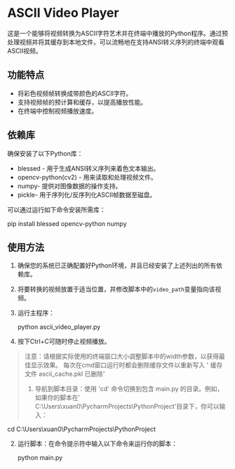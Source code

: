 # ASCII Video Player

这是一个能够将视频转换为ASCII字符艺术并在终端中播放的Python程序。通过预处理视频并将其缓存到本地文件，可以流畅地在支持ANSI转义序列的终端中观看ASCII视频。

## 功能特点
- 将彩色视频帧转换成带颜色的ASCII字符。
- 支持视频帧的预计算和缓存，以提高播放性能。
- 在终端中控制视频播放速度。

## 依赖库
确保安装了以下Python库：
- blessed - 用于生成ANSI转义序列来着色文本输出。
- opencv-python(cv2) - 用来读取和处理视频文件。
- numpy- 提供对图像数据的操作支持。
- pickle- 用于序列化/反序列化ASCII帧数据至磁盘。

可以通过运行如下命令安装所需库：

pip install blessed opencv-python numpy


## 使用方法
1. 确保您的系统已正确配置好Python环境，并且已经安装了上述列出的所有依赖库。
2. 将要转换的视频放置于适当位置，并修改脚本中的`video_path`变量指向该视频。
3. 运行主程序：
 
   python ascii_video_player.py
 
4. 按下Ctrl+C可随时停止视频播放。

> 注意：请根据实际使用的终端窗口大小调整脚本中的width参数，以获得最佳显示效果。
> 每次在cmd窗口运行时都会删除缓存文件以重新写入
     ' 缓存文件 ascii_cache.pkl 已删除'
> 1. 导航到脚本目录：使用 'cd' 命令切换到包含 main.py 的目录。例如，如果你的脚本在' C:\Users\xuan0\PycharmProjects\PythonProject'目录下，你可以输入：

   cd C:\Users\xuan0\PycharmProjects\PythonProject

2. 运行脚本：在命令提示符中输入以下命令来运行你的脚本：

   python main.py
